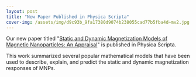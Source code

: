 ```yaml
---
layout: post
title: "New Paper Published in Physica Scripta"
cover-img: /assets/img/d9c93b_9fa17380d9074b238055cad77b5fba4d~mv2.jpg
---
```

Our new paper titled "[Static and Dynamic Magnetization Models of Magnetic Nanoparticles: An Appraisal](https://iopscience.iop.org/article/10.1088/1402-4896/ace8d1)" is published in Physica Scripta.

This work summarized several popular mathematical models that have been used to describe, explain, and predict the static and dynamic magnetization responses of MNPs.